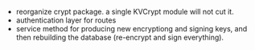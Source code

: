  - reorganize crypt package. a single KVCrypt module will not cut it.
 - authentication layer for routes
 - service method for producing new encryptiong and signing keys,
   and then rebuilding the database (re-encrypt and sign everything).
